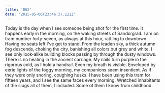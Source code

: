 ```yaml
---
title: '002'
date: '2015-05-06T23:46:37.121Z'
---
```


Today is the day when I see someone being shot for the first time.
It happens early in the morning, on the waking streets of Sandorgrad. I am on tram number forty-seven, as always at this hour, rattling to downtown. Having no seats left I've got to stand. From the leaden sky, a thick autumn fog descends, choking the city, banishing all colors but grey and white. I see only look-alike building blocks passing by through the dusty windows. There is no heating in the ancient carriage. My nails turn purple in the rigorous cold, as I hold a handrail. Even my breath is visible. Enveloped by eerie lights of the foggy morning, my companions seem insentient. As if they were only snoring, coughing husks. I have been using this tram for fifteen years, and I see the same faces every morning. Wretched inhabitants of the slugs all of them, I included. Some of them I know from childhood.